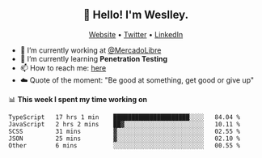 <h2 align="center">👋 Hello! I'm Weslley.</h2>
<p align="center">
  <a href="http://weslleyneri.com.br">Website</a> •
  <a href="https://twitter.com/Weslley_Neri">Twitter</a> •
  <a href="https://www.linkedin.com/in/weslley-neri-3658908b">LinkedIn</a>
</p>


- 🔭 I’m currently working at [@MercadoLibre](https://github.com/mercadolibre)
- 🌱 I’m currently learning **Penetration Testing**
- 📫 How to reach me: [here](mailto:weslley39@gmail.com)
- ☁️ Quote of the moment: "Be good at something, get good or give up"

📊 **This week I spent my time working on**
<!--START_SECTION:waka-->
```text
TypeScript   17 hrs 1 min    █████████████████████░░░░   84.04 % 
JavaScript   2 hrs 2 mins    ██▓░░░░░░░░░░░░░░░░░░░░░░   10.11 % 
SCSS         31 mins         ▓░░░░░░░░░░░░░░░░░░░░░░░░   02.55 % 
JSON         25 mins         ▓░░░░░░░░░░░░░░░░░░░░░░░░   02.10 % 
Other        6 mins          ░░░░░░░░░░░░░░░░░░░░░░░░░   00.55 % 
```
<!--END_SECTION:waka-->

<!-- Inspired by https://github.com/gruselhaus/gruselhaus -->